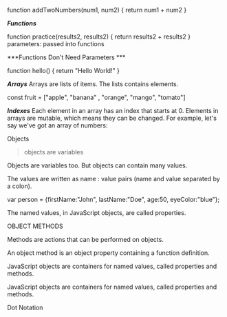 function addTwoNumbers(num1, num2) {
  return num1 + num2
}

***Functions***

function practice(results2, results2) {
    return results2 + results2
}
parameters: passed into functions 


***Functions Don't Need Parameters ***

function hello() {
  return "Hello World!"
}

***Arrays***
Arrays are lists of items. The lists contains elements.

const fruit = ["apple", "banana"
, "orange", "mango", "tomato"]

***Indexes***
Each element in an array has an index that starts at 0. 
Elements in arrays are mutable, which means they can be changed. For example, let's say we've got an array of numbers:

Objects 

> objects are variables 

Objects are variables too. But objects can contain many values.

The values are written as name : value pairs (name and value separated by a colon).

var person = {firstName:"John", lastName:"Doe", age:50, eyeColor:"blue"};

The named values, in JavaScript objects, are called properties.

OBJECT METHODS 

Methods are actions that can be performed on objects.

An object method is an object property containing a function definition.

JavaScript objects are containers for named values, called properties and methods.

JavaScript objects are containers for named values, called properties and methods.

Dot Notation



